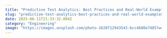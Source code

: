 ```yaml
---
title: "Predictive Test Analytics: Best Practices and Real-World Examples"
slug: "predictive-test-analytics-best-practices-and-real-world-examples"
date: 2025-06-11T21:33:32.094Z
category: "Engineering"
image: "https://images.unsplash.com/photo-1620712943543-bcc4688e7485?w=1200&h=600&fit=crop"
---
```


